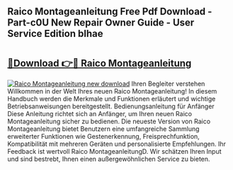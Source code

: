 ## Raico Montageanleitung Free Pdf Download - Part-c0U New Repair Owner Guide - User Service Edition blhae

# <h2><a href="http://df88adq.blite.top/?on=Raico+Montageanleitung">🔗Download 👉🔴 Raico Montageanleitung</a></h2>

[![Raico Montageanleitung new download](https://i.imgur.com/lujVjoI.png)](http://df88adq.blite.top/?on=Raico+Montageanleitung)
Ihren Begleiter verstehen Willkommen in der Welt Ihres neuen Raico Montageanleitung! In diesem Handbuch werden die Merkmale und Funktionen erläutert und wichtige Betriebsanweisungen bereitgestellt. Bedienungsanleitung für Anfänger Diese Anleitung richtet sich an Anfänger, um Ihren neuen Raico Montageanleitung sicher zu bedienen. Die neueste Version von Raico Montageanleitung bietet Benutzern eine umfangreiche Sammlung erweiterter Funktionen wie Gestenerkennung, Freisprechfunktion, Kompatibilität mit mehreren Geräten und personalisierte Empfehlungen. Ihr Feedback ist wertvoll Raico MontageanleitungD. Wir schätzen Ihren Input und sind bestrebt, Ihnen einen außergewöhnlichen Service zu bieten.
